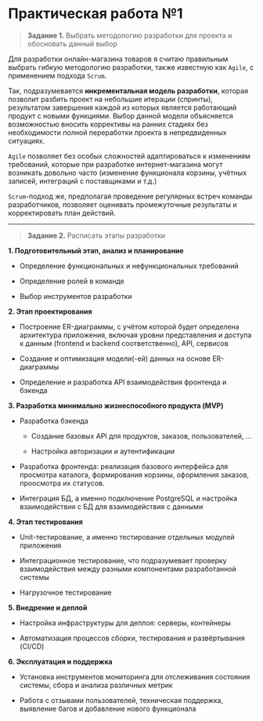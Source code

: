# Практическая работа №1

> **Задание 1.** Выбрать методологию разработки для проекта и обосновать данный выбор

Для разработки онлайн-магазина товаров я считаю правильным выбрать гибкую методологию разработки, также известную как `Agile`, с применением подхода `Scrum`.

Так, подразумевается **инкрементальная модель разработки**, которая позволит разбить проект на небольшие итерации (спринты), результатом завершения каждой из которых является работающий продукт с новыми функциями. Выбор данной модели объясняется возможностью вносить коррективы на ранних стадиях без необходимости полной переработки проекта в непредвиденных ситуациях.

`Agile` позволяет без особых сложностей адаптироваться к изменениям требований, которые при разработке интернет-магазина могут возникать довольно часто (изменение функционала корзины, учётных записей, интеграций с поставщиками и т.д.)

`Scrum`-подход же, предполагая проведение регулярных встреч команды разработчиков, позволяет оценивать промежуточные результаты и корректировать план действий.

---

> **Задание 2.** Расписать этапы разработки

**1. Подготовительный этап, анализ и планирование**
    
- Определение функциональных и нефункциональных требований
    
- Определение ролей в команде

- Выбор инструментов разработки

**2. Этап проектирования**

- Построение ER-диаграммы, с учётом которой будет определена архитектура приложения, включая уровни представления и доступа к данным (frontend и backend соответственно), API, сервисов

- Создание и оптимизация модели(-ей) данных на основе ER-диаграммы

- Определение и разработка API взаимодействия фронтенда и бэкенда

**3. Разработка минимально жизнеспособного продукта (MVP)**

- Разработка бэкенда
    - Создание базовых API для продуктов, заказов, пользователей, ...

    - Настройка авторизации и аутентификации

- Разработка фронтенда: реализация базового интерфейса для просмотра каталога, формирования корзины, оформления заказов, проосмотра их статусов.

- Интеграция БД, а именно подключение PostgreSQL и настройка взаимодействия с БД для взаимодействия с данными

**4. Этап тестирования**

- Unit-тестирование, а именно тестирование отдельных модулей приложения

- Интеграционное тестирование, что подразумевает проверку взаимодействия между разными компонентами разработанной системы

- Нагрузочное тестирование

**5. Внедрение и деплой**

- Настройка инфраструктуры для деплоя: серверы, контейнеры

- Автоматизация процессов сборки, тестирования и развёртывания (CI/CD)

**6. Эксплуатация и поддержка**

- Установка инструментов мониторинга для отслеживания состояния системы, сбора и анализа различных метрик

- Работа с отзывами пользователей, техническая поддержка, выявление багов и добавление нового функционала